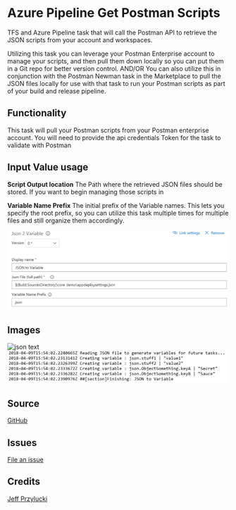 # Azure Pipeline Get Postman Scripts
TFS and Azure Pipeline task that will call the Postman API to retrieve the JSON scripts from your account and workspaces.

Utilizing this task you can leverage your Postman Enterprise account to manage your scripts, and then pull them down locally so you can put them in a Git repo for better version control.  AND/OR You can also utilize this in conjunction with the Postman Newman task in the Marketplace to pull the JSON files locally for use with that task to run your Postman scripts as part of your build and release pipeline.


## Functionality
This task will pull your Postman scripts from your Postman enterprise account.  You will need to provide the api credentials Token for the task to validate with Postman


## Input Value usage
**Script Output location**
 The Path where the retrieved JSON files should be stored.  If you want to begin managing those scripts in 


**Variable Name Prefix**
The initial prefix of the Variable names.  This lets you specify the root prefix, so you can utilize this task multiple times for multiple files and still organize them accordingly.

![input preview](images/taskSetup.PNG)
     

## Images
![json text](images/jsontext.png)
![task output](images/taskOutput.PNG)

## Source
[GitHub](https://github.com/jeffpriz/vsts-json-to-variable)

## Issues
[File an issue](https://github.com/jeffpriz/vsts-json-to-variable/issues)

## Credits
[Jeff Przylucki](http://www.oneluckidev.com)